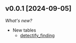 ## v0.0.1 [2024-09-05]

_What's new?_

- New tables
  - [detectify_finding](https://hub.steampipe.io/plugins/l-teles/steampipe-plugin-detectify/table_detectify_finding.go)
